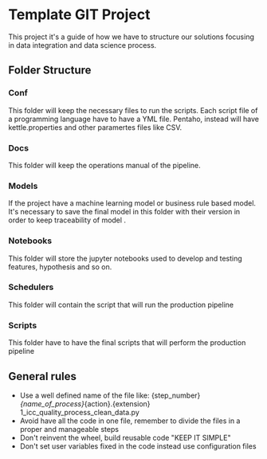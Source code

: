 # Template GIT Project

This project it's a guide of how we have to structure our solutions focusing in data integration and data science process.

## Folder Structure

### Conf

This folder will keep the necessary files to run the scripts. Each script file  of a programming language have  to have a YML file. Pentaho, instead will have kettle.properties and other paramertes files like CSV.

### Docs
 
 This folder will keep the operations manual of the pipeline.
 
### Models
If the project have a machine learning model or business rule based model. It's necessary to save the final model in this folder with their version in order to keep traceability of model 
.
### Notebooks

This folder will store the jupyter notebooks used to develop and testing features, hypothesis and so on.

### Schedulers

This folder will contain the script that will run the production pipeline

### Scripts

This folder have to have the final scripts that will perform the production pipeline

## General rules

 - Use a well defined name of the file like:
		 {step_number}_{name_of_process}_{action}.{extension}
		 1_icc_quality_process_clean_data.py
 -  Avoid have all the code in one file, remember to divide the files in a proper and manageable steps
 - Don't reinvent the wheel, build reusable code "KEEP IT SIMPLE"
 -  Don't set user variables fixed in the code instead use configuration files
